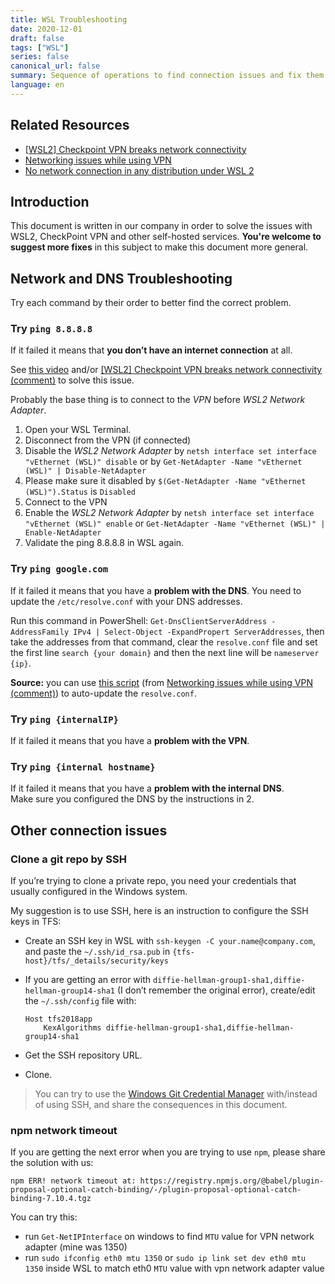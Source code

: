 ```yaml
---
title: WSL Troubleshooting
date: 2020-12-01
draft: false
tags: ["WSL"]
series: false
canonical_url: false
summary: Sequence of operations to find connection issues and fix them in WSL.
language: en
---
```


## Related Resources

- [[WSL2] Checkpoint VPN breaks network connectivity](https://github.com/microsoft/WSL/issues/4246)
- [Networking issues while using VPN](https://github.com/microsoft/WSL/issues/416)
- [No network connection in any distribution under WSL 2](https://github.com/microsoft/WSL/issues/5336)

## Introduction

This document is written in our company in order to solve the issues with WSL2, CheckPoint VPN and other self-hosted services. **You're welcome to suggest more fixes** in this subject to make this document more general.

## Network and DNS Troubleshooting

Try each command by their order to better find the correct problem.

### Try `ping 8.8.8.8`

If it failed it means that **you don’t have an internet connection** at all.

See [this video](https://www.youtube.com/watch?v=yR2NsssY7z8) and/or [[WSL2] Checkpoint VPN breaks network connectivity (comment)](https://github.com/microsoft/WSL/issues/4246#issuecomment-691561185) to solve this issue.

Probably the base thing is to connect to the _VPN_ before _WSL2 Network Adapter_.

1. Open your WSL Terminal.
2. Disconnect from the VPN (if connected)
3. Disable the _WSL2 Network Adapter_ by `netsh interface set interface "vEthernet (WSL)" disable` or by `Get-NetAdapter -Name "vEthernet (WSL)" | Disable-NetAdapter`
4. Please make sure it disabled by `$(Get-NetAdapter -Name "vEthernet (WSL)").Status` is `Disabled`
5. Connect to the VPN
6. Enable the _WSL2 Network Adapter_ by `netsh interface set interface "vEthernet (WSL)" enable` or `Get-NetAdapter -Name "vEthernet (WSL)" | Enable-NetAdapter`
7. Validate the ping 8.8.8.8 in WSL again.

### Try `ping google.com`

If it failed it means that you have a **problem with the DNS**. You need to update the `/etc/resolve.conf` with your DNS addresses.

Run this command in PowerShell: `Get-DnsClientServerAddress -AddressFamily IPv4 | Select-Object -ExpandPropert ServerAddresses`, then take the addresses from that command, clear the `resolve.conf` file and set the first line `search {your domain}` and then the next line will be `nameserver {ip}`.

**Source:** you can use [this script](https://gist.github.com/matthiassb/9c8162d2564777a70e3ae3cbee7d2e95) (from [Networking issues while using VPN (comment)](https://github.com/microsoft/WSL/issues/416#issuecomment-407075002)) to auto-update the `resolve.conf`.

### Try `ping {internalIP}`

If it failed it means that you have a **problem with the VPN**.

### Try `ping {internal hostname}`

If it failed it means that you have a **problem with the internal DNS**.  
 Make sure you configured the DNS by the instructions in 2.

## Other connection issues

### Clone a git repo by SSH

If you’re trying to clone a private repo, you need your credentials that usually configured in the Windows system.

My suggestion is to use SSH, here is an instruction to configure the SSH keys in TFS:

- Create an SSH key in WSL with `ssh-keygen -C your.name@company.com`, and paste the `~/.ssh/id_rsa.pub` in `{tfs-host}/tfs/_details/security/keys`

- If you are getting an error with `diffie-hellman-group1-sha1,diffie-hellman-group14-sha1` (I don’t remember the original error), create/edit the `~/.ssh/config` file with:

  ```
  Host tfs2018app
      KexAlgorithms diffie-hellman-group1-sha1,diffie-hellman-group14-sha1
  ```

- Get the SSH repository URL.

- Clone.

> You can try to use the [Windows Git Credential Manager](https://docs.microsoft.com/en-us/windows/wsl/tutorials/wsl-git#git-credential-manager-setup) with/instead of using SSH, and share the consequences in this document.

### npm network timeout

If you are getting the next error when you are trying to use `npm`, please share the solution with us:

```
npm ERR! network timeout at: https://registry.npmjs.org/@babel/plugin-proposal-optional-catch-binding/-/plugin-proposal-optional-catch-binding-7.10.4.tgz
```

You can try this:

- run `Get-NetIPInterface` on windows to find `MTU` value for VPN network adapter (mine was 1350)
- run `sudo ifconfig eth0 mtu 1350` or `sudo ip link set dev eth0 mtu 1350` inside WSL to match eth0 `MTU` value with vpn network adapter value
